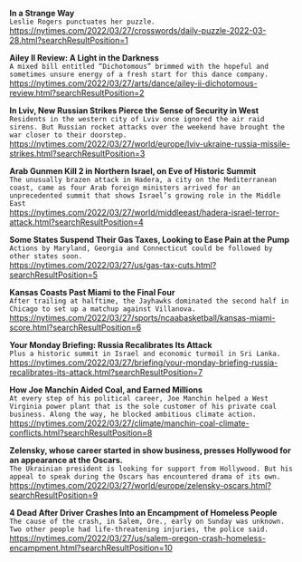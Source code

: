 **In a Strange Way**\
`Leslie Rogers punctuates her puzzle.`\
https://nytimes.com/2022/03/27/crosswords/daily-puzzle-2022-03-28.html?searchResultPosition=1

**Ailey II Review: A Light in the Darkness**\
`A mixed bill entitled “Dichotomous” brimmed with the hopeful and sometimes unsure energy of a fresh start for this dance company.`\
https://nytimes.com/2022/03/27/arts/dance/ailey-ii-dichotomous-review.html?searchResultPosition=2

**In Lviv, New Russian Strikes Pierce the Sense of Security in West**\
`Residents in the western city of Lviv once ignored the air raid sirens. But Russian rocket attacks over the weekend have brought the war closer to their doorstep.`\
https://nytimes.com/2022/03/27/world/europe/lviv-ukraine-russia-missile-strikes.html?searchResultPosition=3

**Arab Gunmen Kill 2 in Northern Israel, on Eve of Historic Summit**\
`The unusually brazen attack in Hadera, a city on the Mediterranean coast, came as four Arab foreign ministers arrived for an unprecedented summit that shows Israel’s growing role in the Middle East`\
https://nytimes.com/2022/03/27/world/middleeast/hadera-israel-terror-attack.html?searchResultPosition=4

**Some States Suspend Their Gas Taxes, Looking to Ease Pain at the Pump**\
`Actions by Maryland, Georgia and Connecticut could be followed by other states soon.`\
https://nytimes.com/2022/03/27/us/gas-tax-cuts.html?searchResultPosition=5

**Kansas Coasts Past Miami to the Final Four**\
`After trailing at halftime, the Jayhawks dominated the second half in Chicago to set up a matchup against Villanova.`\
https://nytimes.com/2022/03/27/sports/ncaabasketball/kansas-miami-score.html?searchResultPosition=6

**Your Monday Briefing: Russia Recalibrates Its Attack**\
`Plus a historic summit in Israel and economic turmoil in Sri Lanka.`\
https://nytimes.com/2022/03/27/briefing/your-monday-briefing-russia-recalibrates-its-attack.html?searchResultPosition=7

**How Joe Manchin Aided Coal, and Earned Millions**\
`At every step of his political career, Joe Manchin helped a West Virginia power plant that is the sole customer of his private coal business. Along the way, he blocked ambitious climate action.`\
https://nytimes.com/2022/03/27/climate/manchin-coal-climate-conflicts.html?searchResultPosition=8

**Zelensky, whose career started in show business, presses Hollywood for an appearance at the Oscars.**\
`The Ukrainian president is looking for support from Hollywood. But his appeal to speak during the Oscars has encountered drama of its own.`\
https://nytimes.com/2022/03/27/world/europe/zelensky-oscars.html?searchResultPosition=9

**4 Dead After Driver Crashes Into an Encampment of Homeless People**\
`The cause of the crash, in Salem, Ore., early on Sunday was unknown. Two other people had life-threatening injuries, the police said.`\
https://nytimes.com/2022/03/27/us/salem-oregon-crash-homeless-encampment.html?searchResultPosition=10

